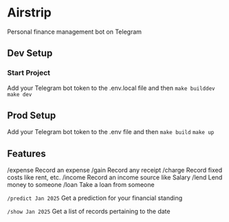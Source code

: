 # Airstrip
Personal finance management bot on Telegram

## Dev Setup
### Start Project
Add your Telegram bot token to the .env.local file and then
```make builddev```
```make dev```

## Prod Setup
Add your Telegram bot token to the .env file and then
```make build```
```make up```

## Features
/expense Record an expense
/gain Record any receipt
/charge Record fixed costs like rent, etc.
/income Record an income source like Salary
/lend Lend money to someone
/loan Take a loan from someone

`/predict Jan 2025` Get a prediction for your financial standing

`/show Jan 2025` Get a list of records pertaining to the date
